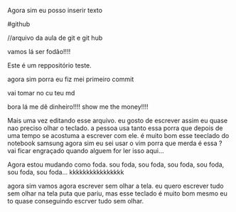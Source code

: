 Agora sim eu posso inserir texto


#github 

//arquivo da aula de git e git hub


vamos lá ser fodão!!!!

Este é um reppositório teste.


agora sim porra eu fiz mei primeiro commit

vai tomar no cu teu md









bora lá me dê dinheiro!!!!
show me the money!!!!



Mais uma vez editando esse arquivo.
eu gosto de escrever assim eu quase nao preciso olhar o teclado.
a pessoa usa tanto essa porra que depois de uma tempo se acostuma a escrever com ele.
é muito bom esse teeclado do notebook samsung
agora sim eu sei usar o vim porra
que merda é essa ?
vai ficar engraçado quando alguem for ler isso aqui...

Agora estou mudando como foda. sou foda, sou foda, sou foda, sou foda, sou foda, sou foda...
kkkkkkkkkkkkkkkk


agora sim vamos agora escrever sem olhar a tela. eu quero escrever tudo sem olhar na tela puta que pariu, mas esse teclado é muito bom mesmo eu to quase conseguindo escrver tudo sem olhar.


